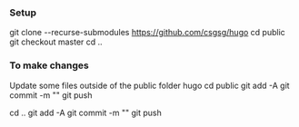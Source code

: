 ### Setup
git clone --recurse-submodules https://github.com/csgsg/hugo
cd public
git checkout master
cd ..

### To make changes
Update some files outside of the public folder
hugo
cd public
git add -A
git commit -m "<Some commit message for the github.io repo>"
git push

cd ..
git add -A
git commit -m "<Some commit message for the hugo repo>"
git push
  
